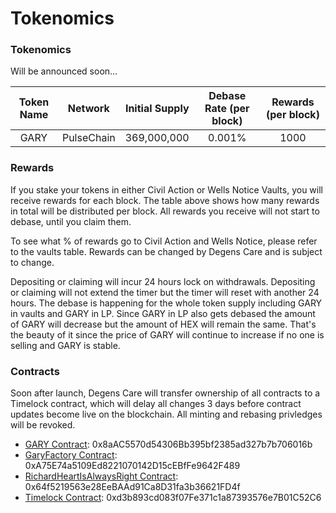 # Tokenomics

### Tokenomics

Will be announced soon...

| Token Name |   Network  | Initial Supply | Debase Rate (per block) | Rewards (per block) |
| :--------: | :--------: | :------------: | :---------------------: | :-----------------: |
|    GARY    | PulseChain |   369,000,000  |          0.001%         |         1000        |

### Rewards

If you stake your tokens in either Civil Action or Wells Notice Vaults, you will receive rewards for each block. The table above shows how many rewards in total will be distributed per block. All rewards you receive will not start to debase, until you claim them.

To see what % of rewards go to Civil Action and Wells Notice, please refer to the vaults table. Rewards can be changed by Degens Care and is subject to change.

Depositing or claiming will incur 24 hours lock on withdrawals. Depositing or claiming will not extend the timer but the timer will reset with another 24 hours. The debase is happening for the whole token supply including GARY in vaults and GARY in LP. Since GARY in LP also gets debased the amount of GARY will decrease but the amount of HEX will remain the same. That's the beauty of it since the price of GARY will continue to increase if no one is selling and GARY is stable.

### Contracts

Soon after launch, Degens Care will transfer ownership of all contracts to a Timelock contract, which will delay all changes 3 days before contract updates become live on the blockchain. All minting and rebasing privledges will be revoked.

* [GARY Contract](https://scan.v3.testnet.pulsechain.com/address/0x8aAC5570d54306Bb395bf2385ad327b7b706016b): 0x8aAC5570d54306Bb395bf2385ad327b7b706016b
* [GaryFactory Contract](https://scan.v3.testnet.pulsechain.com/address/0xA75E74a5109Ed8221070142D15cEBfFe9642F489): 0xA75E74a5109Ed8221070142D15cEBfFe9642F489
* [RichardHeartIsAlwaysRight Contract](https://scan.v3.testnet.pulsechain.com/address/0x64f5219563e28EeBAAd91Ca8D31fa3b36621FD4f): 0x64f5219563e28EeBAAd91Ca8D31fa3b36621FD4f
* [Timelock Contract](https://scan.v3.testnet.pulsechain.com/address/0xd3b893cd083f07Fe371c1a87393576e7B01C52C6): 0xd3b893cd083f07Fe371c1a87393576e7B01C52C6
